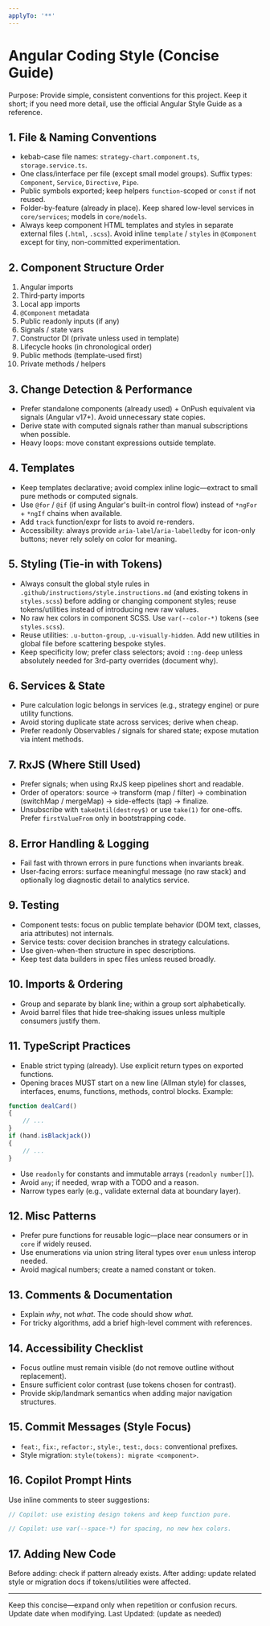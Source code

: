 ```yaml
---
applyTo: '**'
---
```

# Angular Coding Style (Concise Guide)

Purpose: Provide simple, consistent conventions for this project. Keep it short; if you need more detail, use the official Angular Style Guide as a reference.

## 1. File & Naming Conventions
- kebab-case file names: `strategy-chart.component.ts`, `storage.service.ts`.
- One class/interface per file (except small model groups). Suffix types: `Component`, `Service`, `Directive`, `Pipe`.
- Public symbols exported; keep helpers `function`-scoped or `const` if not reused.
- Folder-by-feature (already in place). Keep shared low-level services in `core/services`; models in `core/models`.
- Always keep component HTML templates and styles in separate external files (`.html`, `.scss`). Avoid inline `template` / `styles` in `@Component` except for tiny, non-committed experimentation.

## 2. Component Structure Order
1. Angular imports
2. Third‑party imports
3. Local app imports
4. `@Component` metadata
5. Public readonly inputs (if any)
6. Signals / state vars
7. Constructor DI (private unless used in template)
8. Lifecycle hooks (in chronological order)
9. Public methods (template-used first)
10. Private methods / helpers

## 3. Change Detection & Performance
- Prefer standalone components (already used) + OnPush equivalent via signals (Angular v17+). Avoid unnecessary state copies.
- Derive state with computed signals rather than manual subscriptions when possible.
- Heavy loops: move constant expressions outside template.

## 4. Templates
- Keep templates declarative; avoid complex inline logic—extract to small pure methods or computed signals.
- Use `@for` / `@if` (if using Angular's built-in control flow) instead of `*ngFor` + `*ngIf` chains when available.
- Add `track` function/expr for lists to avoid re-renders.
- Accessibility: always provide `aria-label`/`aria-labelledby` for icon-only buttons; never rely solely on color for meaning.

## 5. Styling (Tie-in with Tokens)
- Always consult the global style rules in `.github/instructions/style.instructions.md` (and existing tokens in `styles.scss`) before adding or changing component styles; reuse tokens/utilities instead of introducing new raw values.
- No raw hex colors in component SCSS. Use `var(--color-*)` tokens (see `styles.scss`).
- Reuse utilities: `.u-button-group`, `.u-visually-hidden`. Add new utilities in global file before scattering bespoke styles.
- Keep specificity low; prefer class selectors; avoid `::ng-deep` unless absolutely needed for 3rd-party overrides (document why).

## 6. Services & State
- Pure calculation logic belongs in services (e.g., strategy engine) or pure utility functions.
- Avoid storing duplicate state across services; derive when cheap.
- Prefer readonly Observables / signals for shared state; expose mutation via intent methods.

## 7. RxJS (Where Still Used)
- Prefer signals; when using RxJS keep pipelines short and readable.
- Order of operators: source -> transform (map / filter) -> combination (switchMap / mergeMap) -> side-effects (tap) -> finalize.
- Unsubscribe with `takeUntil(destroy$)` or use `take(1)` for one-offs. Prefer `firstValueFrom` only in bootstrapping code.

## 8. Error Handling & Logging
- Fail fast with thrown errors in pure functions when invariants break.
- User-facing errors: surface meaningful message (no raw stack) and optionally log diagnostic detail to analytics service.

## 9. Testing
- Component tests: focus on public template behavior (DOM text, classes, aria attributes) not internals.
- Service tests: cover decision branches in strategy calculations.
- Use given-when-then structure in spec descriptions.
- Keep test data builders in spec files unless reused broadly.

## 10. Imports & Ordering
- Group and separate by blank line; within a group sort alphabetically.
- Avoid barrel files that hide tree‑shaking issues unless multiple consumers justify them.

## 11. TypeScript Practices
- Enable strict typing (already). Use explicit return types on exported functions.
- Opening braces MUST start on a new line (Allman style) for classes, interfaces, enums, functions, methods, control blocks. Example:
```ts
function dealCard()
{
	// ...
}
if (hand.isBlackjack())
{
	// ...
}
```
- Use `readonly` for constants and immutable arrays (`readonly number[]`).
- Avoid `any`; if needed, wrap with a TODO and a reason.
- Narrow types early (e.g., validate external data at boundary layer).

## 12. Misc Patterns
- Prefer pure functions for reusable logic—place near consumers or in `core` if widely reused.
- Use enumerations via union string literal types over `enum` unless interop needed.
- Avoid magical numbers; create a named constant or token.

## 13. Comments & Documentation
- Explain *why*, not *what*. The code should show *what*.
- For tricky algorithms, add a brief high-level comment with references.

## 14. Accessibility Checklist
- Focus outline must remain visible (do not remove outline without replacement).
- Ensure sufficient color contrast (use tokens chosen for contrast).
- Provide skip/landmark semantics when adding major navigation structures.

## 15. Commit Messages (Style Focus)
- `feat:`, `fix:`, `refactor:`, `style:`, `test:`, `docs:` conventional prefixes.
- Style migration: `style(tokens): migrate <component>`.

## 16. Copilot Prompt Hints
Use inline comments to steer suggestions:
```ts
// Copilot: use existing design tokens and keep function pure.
```
```scss
// Copilot: use var(--space-*) for spacing, no new hex colors.
```

## 17. Adding New Code
Before adding: check if pattern already exists. After adding: update related style or migration docs if tokens/utilities were affected.

---
Keep this concise—expand only when repetition or confusion recurs. Update date when modifying.
Last Updated: (update as needed)
